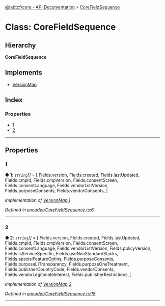 [@iabtcf/core - API Documentation](../README.md) > [CoreFieldSequence](../classes/corefieldsequence.md)

# Class: CoreFieldSequence

## Hierarchy

**CoreFieldSequence**

## Implements

* [VersionMap](../interfaces/versionmap.md)

## Index

### Properties

* [1](corefieldsequence.md#1)
* [2](corefieldsequence.md#2)

---

## Properties

<a id="1"></a>

###  1

**● 1**: *`string`[]* =  [
    Fields.version,
    Fields.created,
    Fields.lastUpdated,
    Fields.cmpId,
    Fields.cmpVersion,
    Fields.consentScreen,
    Fields.consentLanguage,
    Fields.vendorListVersion,
    Fields.purposeConsents,
    Fields.vendorConsents,
  ]

*Implementation of [VersionMap](../interfaces/versionmap.md).[1](../interfaces/versionmap.md#1)*

*Defined in [encoder/CoreFieldSequence.ts:6](https://github.com/chrispaterson/iabtcf-es/blob/5097780/modules/core/src/encoder/CoreFieldSequence.ts#L6)*

___
<a id="2"></a>

###  2

**● 2**: *`string`[]* =  [
    Fields.version,
    Fields.created,
    Fields.lastUpdated,
    Fields.cmpId,
    Fields.cmpVersion,
    Fields.consentScreen,
    Fields.consentLanguage,
    Fields.vendorListVersion,
    Fields.policyVersion,
    Fields.isServiceSpecific,
    Fields.useNonStandardStacks,
    Fields.specialFeatureOptIns,
    Fields.purposeConsents,
    Fields.purposeLITransparency,
    Fields.purposeOneTreatment,
    Fields.publisherCountryCode,
    Fields.vendorConsents,
    Fields.vendorLegitimateInterest,
    Fields.publisherRestrictions,
  ]

*Implementation of [VersionMap](../interfaces/versionmap.md).[2](../interfaces/versionmap.md#2)*

*Defined in [encoder/CoreFieldSequence.ts:18](https://github.com/chrispaterson/iabtcf-es/blob/5097780/modules/core/src/encoder/CoreFieldSequence.ts#L18)*

___

